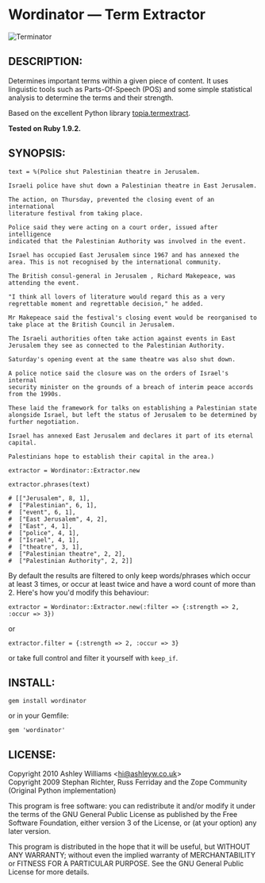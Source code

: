 # Wordinator — Term Extractor

![Terminator](http://t2.gstatic.com/images?q=tbn:WsQuaNoyT47gEM:http://img169.imageshack.us/img169/8233/dessinshwaug0.jpg&t=1)

## DESCRIPTION:

Determines important terms within a given piece of content. It
uses linguistic tools such as Parts-Of-Speech (POS) and some simple
statistical analysis to determine the terms and their strength.

Based on the excellent Python library [topia.termextract](http://pypi.python.org/pypi/topia.termextract/).

**Tested on Ruby 1.9.2.**

## SYNOPSIS:
    
    text = %(Police shut Palestinian theatre in Jerusalem.
    
    Israeli police have shut down a Palestinian theatre in East Jerusalem.
    
    The action, on Thursday, prevented the closing event of an international
    literature festival from taking place.
    
    Police said they were acting on a court order, issued after intelligence
    indicated that the Palestinian Authority was involved in the event.
    
    Israel has occupied East Jerusalem since 1967 and has annexed the
    area. This is not recognised by the international community.
    
    The British consul-general in Jerusalem , Richard Makepeace, was
    attending the event.
    
    "I think all lovers of literature would regard this as a very
    regrettable moment and regrettable decision," he added.
    
    Mr Makepeace said the festival's closing event would be reorganised to
    take place at the British Council in Jerusalem.
    
    The Israeli authorities often take action against events in East
    Jerusalem they see as connected to the Palestinian Authority.
    
    Saturday's opening event at the same theatre was also shut down.
    
    A police notice said the closure was on the orders of Israel's internal
    security minister on the grounds of a breach of interim peace accords
    from the 1990s.
    
    These laid the framework for talks on establishing a Palestinian state
    alongside Israel, but left the status of Jerusalem to be determined by
    further negotiation.
    
    Israel has annexed East Jerusalem and declares it part of its eternal
    capital.
    
    Palestinians hope to establish their capital in the area.)
    
    extractor = Wordinator::Extractor.new

    extractor.phrases(text)
    
    # [["Jerusalem", 8, 1],
    #  ["Palestinian", 6, 1],
    #  ["event", 6, 1],
    #  ["East Jerusalem", 4, 2],
    #  ["East", 4, 1],
    #  ["police", 4, 1],
    #  ["Israel", 4, 1],
    #  ["theatre", 3, 1],
    #  ["Palestinian theatre", 2, 2],
    #  ["Palestinian Authority", 2, 2]]
    
    
By default the results are filtered to only keep words/phrases which occur at least 3 times, or occur at least twice and have a word count of more than 2. Here's how you'd modify this behaviour:
    
`extractor = Wordinator::Extractor.new(:filter => {:strength => 2, :occur => 3})`

or

`extractor.filter = {:strength => 2, :occur => 3}`

or take full control and filter it yourself with `keep_if`.

## INSTALL:

    gem install wordinator

or in your Gemfile:

    gem 'wordinator'

## LICENSE:

Copyright 2010 Ashley Williams \<<hi@ashleyw.co.uk>\>  
Copyright 2009 Stephan Richter, Russ Ferriday and the Zope Community (Original Python implementation)  

This program is free software: you can redistribute it and/or modify
it under the terms of the GNU General Public License as published by
the Free Software Foundation, either version 3 of the License, or
(at your option) any later version.

This program is distributed in the hope that it will be useful,
but WITHOUT ANY WARRANTY; without even the implied warranty of
MERCHANTABILITY or FITNESS FOR A PARTICULAR PURPOSE.  See the
GNU General Public License for more details.
